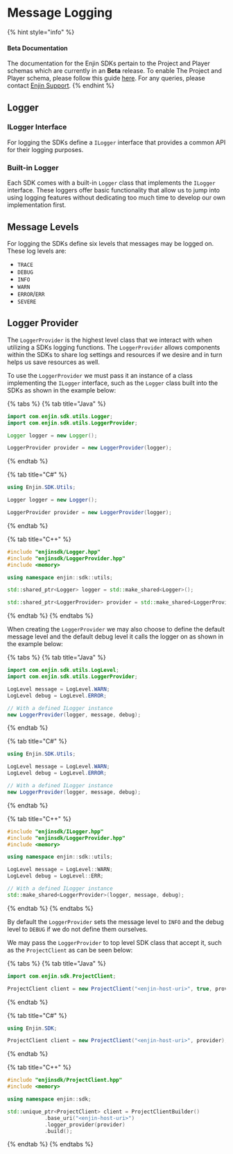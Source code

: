 # Message Logging

{% hint style="info" %}
#### Beta Documentation

The documentation for the Enjin SDKs pertain to the Project and Player schemas which are currently in an **Beta** release. To enable The Project and Player schema, please follow this guide [here](https://enjin.io/help/v2-schemas-beta-release). For any queries, please contact [Enjin Support](mailto:support@enjin.io).
{% endhint %}

## Logger

### ILogger Interface

For logging the SDKs define a `ILogger` interface that provides a common API for their logging purposes.

### Built-in Logger

Each SDK comes with a built-in `Logger` class that implements the `ILogger` interface. These loggers offer basic functionality that allow us to jump into using logging features without dedicating too much time to develop our own implementation first.

## Message Levels

For logging the SDKs define six levels that messages may be logged on. These log levels are:

* `TRACE`
* `DEBUG`
* `INFO`
* `WARN`
* `ERROR`/`ERR`
* `SEVERE`

## Logger Provider

The `LoggerProvider` is the highest level class that we interact with when utilizing a SDKs logging functions. The `LoggerProvider` allows components within the SDKs to share log settings and resources if we desire and in turn helps us save resources as well.

To use the `LoggerProvider` we must pass it an instance of a class implementing the `ILogger` interface, such as the `Logger` class built into the SDKs as shown in the example below:

{% tabs %}
{% tab title="Java" %}
```java
import com.enjin.sdk.utils.Logger;
import com.enjin.sdk.utils.LoggerProvider;

Logger logger = new Logger();

LoggerProvider provider = new LoggerProvider(logger);
```
{% endtab %}

{% tab title="C#" %}
```csharp
using Enjin.SDK.Utils;

Logger logger = new Logger();

LoggerProvider provider = new LoggerProvider(logger);
```
{% endtab %}

{% tab title="C++" %}
```cpp
#include "enjinsdk/Logger.hpp"
#include "enjinsdk/LoggerProvider.hpp"
#include <memory>

using namespace enjin::sdk::utils;

std::shared_ptr<Logger> logger = std::make_shared<Logger>();

std::shared_ptr<LoggerProvider> provider = std::make_shared<LoggerProvider>(logger);
```
{% endtab %}
{% endtabs %}

When creating the `LoggerProvider` we may also choose to define the default message level and the default debug level it calls the logger on as shown in the example below:

{% tabs %}
{% tab title="Java" %}
```java
import com.enjin.sdk.utils.LogLevel;
import com.enjin.sdk.utils.LoggerProvider;

LogLevel message = LogLevel.WARN;
LogLevel debug = LogLevel.ERROR;

// With a defined ILogger instance
new LoggerProvider(logger, message, debug);
```
{% endtab %}

{% tab title="C#" %}
```csharp
using Enjin.SDK.Utils;

LogLevel message = LogLevel.WARN;
LogLevel debug = LogLevel.ERROR;

// With a defined ILogger instance
new LoggerProvider(logger, message, debug);
```
{% endtab %}

{% tab title="C++" %}
```cpp
#include "enjinsdk/ILogger.hpp"
#include "enjinsdk/LoggerProvider.hpp"
#include <memory>

using namespace enjin::sdk::utils;

LogLevel message = LogLevel::WARN;
LogLevel debug = LogLevel::ERR;

// With a defined ILogger instance
std::make_shared<LoggerProvider>(logger, message, debug);
```
{% endtab %}
{% endtabs %}

By default the `LoggerProvider` sets the message level to `INFO` and the debug level to `DEBUG` if we do not define them ourselves.

We may pass the `LoggerProvider` to top level SDK class that accept it, such as the `ProjectClient` as can be seen below:

{% tabs %}
{% tab title="Java" %}
```java
import com.enjin.sdk.ProjectClient;

ProjectClient client = new ProjectClient("<enjin-host-uri>", true, provider);
```
{% endtab %}

{% tab title="C#" %}
```csharp
using Enjin.SDK;

ProjectClient client = new ProjectClient("<enjin-host-uri>", provider);
```
{% endtab %}

{% tab title="C++" %}
```cpp
#include "enjinsdk/ProjectClient.hpp"
#include <memory>

using namespace enjin::sdk;

std::unique_ptr<ProjectClient> client = ProjectClientBuilder()
            .base_uri("<enjin-host-uri>")
            .logger_provider(provider)
            .build();
```
{% endtab %}
{% endtabs %}
